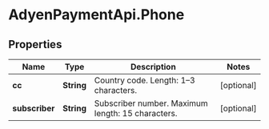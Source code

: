 # AdyenPaymentApi.Phone

## Properties

Name | Type | Description | Notes
------------ | ------------- | ------------- | -------------
**cc** | **String** | Country code. Length: 1–3 characters. | [optional] 
**subscriber** | **String** | Subscriber number. Maximum length: 15 characters. | [optional] 


